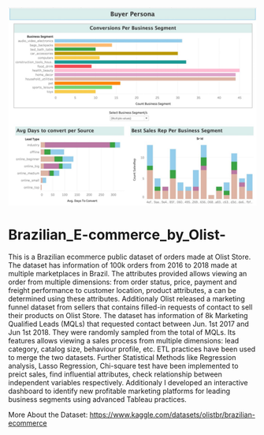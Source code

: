 <img src="https://github.com/ManviMalhotra/Brazilian_E-commerce_by_Olist-/blob/main/Picture2.jpg" alt="Alt text" title="Optional title">

# Brazilian_E-commerce_by_Olist-
 This is a Brazilian ecommerce public dataset of orders made at Olist Store. The dataset has information of 100k orders from 2016 to 2018 made at multiple marketplaces in Brazil. The attributes provided allows viewing an order from multiple dimensions: from order status, price, payment and freight performance to customer location, product attributes, a can be determined using these attributes.
 Additionaly Olist released a marketing funnel dataset from sellers that contains filled-in requests of contact to sell their products on Olist Store. The dataset has information of 8k Marketing Qualified Leads (MQLs) that requested contact between Jun. 1st 2017 and Jun 1st 2018. They were randomly sampled from the total of MQLs.
Its features allows viewing a sales process from multiple dimensions: lead category, catalog size, behaviour profile, etc.
ETL practices have been used to merge the two datasets. 
Further Statistical Methods like Regression analysis, Lasso Regression, Chi-square test have been implemented to preict sales, find influential attributes, check relationship between independent variables respectively. 
Additionaly I developed an interactive dashboard to identify new profitable marketing platforms for leading business segments using advanced Tableau practices.

More About the Dataset: 
https://www.kaggle.com/datasets/olistbr/brazilian-ecommerce
